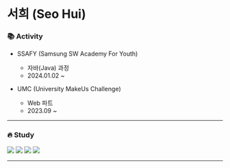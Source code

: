 # 서희 (Seo Hui)

### 📚 Activity
- SSAFY (Samsung SW Academy For Youth)
  - 자바(Java) 과정
  - 2024.01.02 ~    

- UMC (University MakeUs Challenge)
  - Web 파트
  - 2023.09 ~

---
### 🔥 Study

<img src="https://img.shields.io/badge/java-007396?style=for-the-badge&logo=java&logoColor=white">
<img src="https://img.shields.io/badge/spring-6DB33F?style=for-the-badge&logo=spring&logoColor=white">
<img src="https://img.shields.io/badge/javascript-F7DF1E?style=for-the-badge&logo=javascript&logoColor=black">
<img src="https://img.shields.io/badge/react-61DAFB?style=for-the-badge&logo=react&logoColor=black">

---